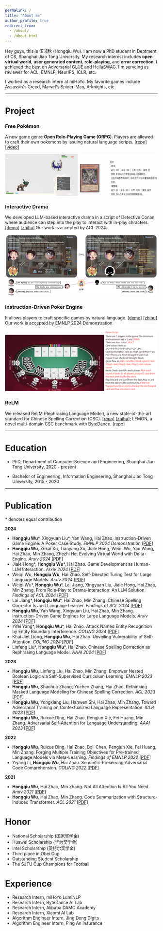 ```yaml
---
permalink: /
title: "About me"
author_profile: true
redirect_from: 
  - /about/
  - /about.html
---
```


Hey guys, this is 伍鸿秋 (Hongqiu Wu). I am now a PhD student in Deptment of CS, Shanghai Jiao Tong University.
My research interest includes **open virtual world**, **user generated content**, **role-playing**, and **error correction**. I achieved the best on [Adversarial GLUE](https://adversarialglue.github.io) and [HellaSWAG](https://leaderboard.allenai.org/hellaswag/submissions/public). I'm serveing as reviewer for ACL, EMNLP, NeurIPS, ICLR, etc.

I worked as a research intern at miHoYo.
My favorite games include Assassin's Creed, Marvel's Spider-Man, Arknights, etc.

---
# Project

### Free Pokémon

A new game genre **Open Role-Playing Game (ORPG)**. Players are allowed to craft their own pokemons by issuing natural language scripts. [[repo]](https://github.com/gingasan/delta-engine/tree/main/delta-pokemon) [[video]](https://www.bilibili.com/video/BV1FtYkehEHF)

![](frpm.png)



### Interactive Drama

We developed LLM-based interactive drama in a script of Detective Conan, where audience can step into the play to interact with in-play chracters. [[demo]](https://www.bilibili.com/video/BV1sZ421x7oU/?vd_source=e0570b35759018455d30551c1e16a676) [[zhihu]](https://zhuanlan.zhihu.com/p/698845230) Our work is accepted by ACL 2024.

![](drama.png)



### Instruction-Driven Poker Engine

It allows players to craft specific games by natural language. [[demo]](https://www.bilibili.com/video/BV1dA4m1w7xr/?spm_id_from=333.999.0.0&vd_source=e0570b35759018455d30551c1e16a676) [[zhihu]](https://zhuanlan.zhihu.com/p/690984411) Our work is accepted by EMNLP 2024 Demonstration.

![](dt.jpg)



### ReLM

We released ReLM (Rephrasing Language Model), a new state-of-the-art standard for Chinese Spelling Correction (CSC). [[repo]](https://github.com/gingasan/lemon) [[zhihu]](https://zhuanlan.zhihu.com/p/666826419); LEMON, a novel multi-domain CSC benchmark with ByteDance. [[repo]](https://github.com/gingasan/lemon)

---

# Education

* PhD, Department of Computer Science and Engineering, Shanghai Jiao Tong University, 2020 - present

* Bachelor of Engineering, Information Engineering, Shanghai Jiao Tong University, 2015 - 2020

---

# Publication

\* denotes equal contribution

**2024**

* **Hongqiu Wu**\*, Xingyuan Liu\*, Yan Wang, Hai Zhao. Instruction-Driven Game Engine: A Poker Case Study. *EMNLP 2024 Demonstration* [[PDF]](https://arxiv.org/pdf/2404.00276)
* **Hongqiu Wu**, Zekai Xu, Tianyang Xu, Jiale Hong, Weiqi Wu, Yan Wang, Hai Zhao, Min Zhang, Zhezhi He. Evolving Virtual World with Delta-Engine. *Arxiv 2024* [[PDF]](https://arxiv.org/pdf/2408.05842)
* Jiale Hong\*, **Hongqiu Wu**\*, Hai Zhao. Game Development as Human-LLM Interaction. *Arxiv 2024* [[PDF]](https://arxiv.org/pdf/2408.09386)
* Weiqi Wu, **Hongqiu Wu**, Hai Zhao. Self-Directed Turing Test for Large Language Models. *Arxiv 2024* [[PDF]](https://arxiv.org/pdf/2408.09853)
* Weiqi Wu\*, **Hongqiu Wu**\*, Lai Jiang, Xingyuan Liu, Jiale Hong, Hai Zhao, Min Zhang. From Role-Play to Drama-Interaction: An LLM Solution. *Findings of ACL 2024* [[PDF]](https://arxiv.org/pdf/2405.14231)
* Lai Jiang\*, **Hongqiu Wu**\*, Hai Zhao, Min Zhang. Chinese Spelling Corrector Is Just Language Learner. *Findings of ACL 2024* [[PDF]](https://aclanthology.org/2024.findings-acl.413.pdf)
* **Hongqiu Wu**, Yan Wang, Xingyuan Liu, Hai Zhao, Min Zhang. Instruction-Driven Game Engines for Large Language Models. *Arxiv 2024* [[PDF]](https://arxiv.org/pdf/2404.00276)
* Yifei Yang\*, **Hongqiu Wu**\*, Hai Zhao. Attack Named Entity Recognition by Entity Boundary Interference. *COLING 2024* [[PDF]](https://arxiv.org/pdf/2305.05253)
* Khai Jiet Liong, **Hongqiu Wu**, Hai Zhao. Unveiling Vulnerability of Self-Attention. *COLING 2024* [[PDF]](https://arxiv.org/pdf/2402.16470)
* Linfeng Liu\*, **Hongqiu Wu**\*, Hai Zhao. Chinese Spelling Correction as Rephrasing Language Model. *AAAI 2024* [[PDF]](https://arxiv.org/pdf/2308.08796)


**2023**

* **Hongqiu Wu**, Linfeng Liu, Hai Zhao, Min Zhang. Empower Nested Boolean Logic via Self-Supervised Curriculum Learning. *EMNLP 2023* [[PDF]](https://aclanthology.org/2023.emnlp-main.847.pdf)
* **Hongqiu Wu**, Shaohua Zhang, Yuchen Zhang, Hai Zhao. Rethinking Masked Language Modeling for Chinese Spelling Correction. *ACL 2023* [[PDF]](https://aclanthology.org/2023.acl-long.600.pdf)
* **Hongqiu Wu**, Yongxiang Liu, Hanwen Shi, Hai Zhao, Min Zhang. Toward Adversarial Training on Contextualized Language Representation. *ICLR 2023* [[PDF]](https://arxiv.org/pdf/2305.04557.pdf)
* **Hongqiu Wu**, Ruixue Ding, Hai Zhao, Pengjun Xie, Fei Huang, Min Zhang. Adversarial Self-Attention for Language Understanding. *AAAI 2023* [[PDF]](https://arxiv.org/pdf/2206.12608)

**2022**

* **Hongqiu Wu**, Ruixue Ding, Hai Zhao, Boli Chen, Pengjun Xie, Fei Huang, Min Zhang. Forging Multiple Training Objectives for Pre-trained Language Models via Meta-Learning. *Findings of EMNLP 2022* [[PDF]](https://aclanthology.org/2022.findings-emnlp.482.pdf)
* Yiyang Li, **Hongqiu Wu**, Hai Zhao. Semantic-Preserving Adversarial Code Comprehension. *COLING 2022* [[PDF]](https://aclanthology.org/2022.coling-1.267.pdf)

**2021**

* **Hongqiu Wu**, Hai Zhao, Min Zhang. Not All Attention Is All You Need. *Arxiv 2021* [[PDF]](https://arxiv.org/pdf/2104.04692)
* **Hongqiu Wu**, Hai Zhao, Min Zhang. Code Summarization with Structure-induced Transformer. *ACL 2021* [[PDF]](https://aclanthology.org/2021.findings-acl.93.pdf)

# Honor
* National Scholarship (国家奖学金)
* Huawei Scholarship (华为奖学金)
* Intel Scholarship (英特尔奖学金)
* Third place in Obei Cup
* Outstanding Student Scholarship
* The SJTU Cup Champions for Football

# Experience
* Research Intern, miHoYo LumiNLP
* Research Intern, ByteDance AI Lab
* Research Intern, Alibaba DAMO Academy
* Research Intern, Xiaomi AI Lab
* Algorithm Engineer Intern, Jing Dong Digits
* Algorithm Engineer Intern, Ping An Insurance
